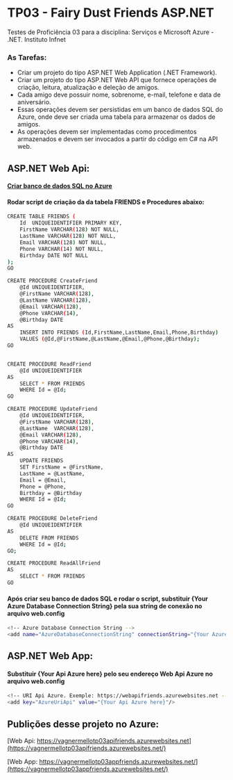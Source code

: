 # TP03 - Fairy Dust Friends ASP.NET

Testes de Proficiência 03 para a disciplina:  Serviços e Microsoft Azure - .NET. Instituto Infnet

### As Tarefas:
- Criar um projeto do tipo ASP.NET Web Application (.NET Framework).
- Criar um projeto do tipo ASP.NET Web API que fornece operações de criação, leitura, atualização e deleção de amigos. 
- Cada amigo deve possuir nome, sobrenome, e-mail, telefone e data de aniversário.
- Essas operações devem ser persistidas em um banco de dados SQL do Azure, onde deve ser criada uma tabela para armazenar os dados de amigos. 
- As operações devem ser implementadas como procedimentos armazenados e devem ser invocados a partir do código em C# na API web.


## ASP.NET Web Api:

#### [Criar banco de dados SQL no Azure](https://docs.microsoft.com/pt-br/azure/sql-database/sql-database-get-started-portal)

#### Rodar script de criação da da tabela FRIENDS e Procedures abaixo:

```sh
CREATE TABLE FRIENDS (
    Id 	UNIQUEIDENTIFIER PRIMARY KEY,
    FirstName VARCHAR(128) NOT NULL,          
    LastName VARCHAR(128) NOT NULL,
    Email VARCHAR(128) NOT NULL,           
    Phone VARCHAR(14) NOT NULL,        
    Birthday DATE NOT NULL
);
GO

CREATE PROCEDURE CreateFriend
	@Id UNIQUEIDENTIFIER,
	@FirstName VARCHAR(128),
	@LastName VARCHAR(128),
	@Email VARCHAR(128),
	@Phone VARCHAR(14), 
	@Birthday DATE
AS
	INSERT INTO FRIENDS (Id,FirstName,LastName,Email,Phone,Birthday)	
	VALUES (@Id,@FirstName,@LastName,@Email,@Phone,@Birthday);
GO


CREATE PROCEDURE ReadFriend
	@Id UNIQUEIDENTIFIER
AS
	SELECT * FROM FRIENDS
	WHERE Id = @Id;
GO

CREATE PROCEDURE UpdateFriend
	@Id UNIQUEIDENTIFIER,
	@FirstName VARCHAR(128),
	@LastName  VARCHAR(128),
	@Email VARCHAR(128),
	@Phone VARCHAR(14), 
	@Birthday DATE
AS
	UPDATE FRIENDS
	SET FirstName = @FirstName,
	LastName = @LastName,
	Email = @Email,
	Phone = @Phone,
	Birthday = @Birthday
	WHERE Id = @Id;
GO

CREATE PROCEDURE DeleteFriend
	@Id UNIQUEIDENTIFIER
AS
	DELETE FROM FRIENDS
	WHERE Id = @Id;
GO;

CREATE PROCEDURE ReadAllFriend
AS
	SELECT * FROM FRIENDS
GO
```

#### Após criar seu banco de dados SQL e rodar o script, substituir {Your Azure Database Connection String} pela sua string de conexão no arquivo web.config

```sh
<!-- Azure Database Connection String -->
<add name="AzureDatabaseConnectionString" connectionString="{Your Azure Database Connection String}" providerName="System.Data.SqlClient" />
```

## ASP.NET Web App:

#### Substituir {Your Api Azure here} pelo seu endereço Web Api Azure no arquivo web.config

```sh
<!-- URI Api Azure. Exemple: https://webapifriends.azurewebsites.net -->
<add key="AzureUriApi" value="{Your Api Azure here}"/>   
```

## Publições desse projeto no Azure:

[Web Api: https://vagnermellotp03apifriends.azurewebsites.net](https://vagnermellotp03apifriends.azurewebsites.net/)

[Web App: https://vagnermellotp03appfriends.azurewebsites.net/](https://vagnermellotp03appfriends.azurewebsites.net/)

